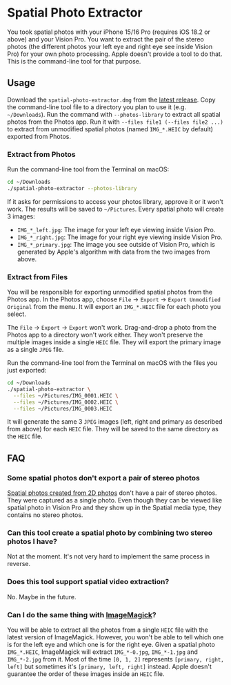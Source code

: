 # Spatial Photo Extractor

You took spatial photos with your iPhone 15/16 Pro (requires iOS 18.2 or above) and your Vision Pro. You want to extract the pair of the stereo photos (the different photos your left eye and right eye see inside Vision Pro) for your own photo processing. Apple doesn't provide a tool to do that. This is the command-line tool for that purpose.

## Usage

Download the `spatial-photo-extractor.dmg` from the [latest release](https://github.com/CatChen/spatial-photo-extractor/releases). Copy the command-line tool file to a directory you plan to use it (e.g. `~/Downloads`). Run the command with `--photos-library` to extract all spatial photos from the Photos app. Run it with `--files file1 (--files file2 ...)` to extract from unmodified spatial photos (named `IMG_*.HEIC` by default) exported from Photos.

### Extract from Photos

Run the command-line tool from the Terminal on macOS:

```zsh
cd ~/Downloads
./spatial-photo-extractor --photos-library
```

If it asks for permissions to access your photos library, approve it or it won't work. The results will be saved to `~/Pictures`. Every spatial photo will create 3 images:

- `IMG_*_left.jpg`: The image for your left eye viewing inside Vision Pro.
- `IMG_*_right.jpg`: The image for your right eye viewing inside Vision Pro.
- `IMG_*_primary.jpg`: The image you see outside of Vision Pro, which is generated by Apple's algorithm with data from the two images from above.

### Extract from Files

You will be responsible for exporting unmodified spatial photos from the Photos app. In the Photos app, choose `File` -> `Export` -> `Export Unmodified Original` from the menu. It will export an `IMG_*.HEIC` file for each photo you select.

The `File` -> `Export` -> `Export` won't work. Drag-and-drop a photo from the Photos app to a directory won't work either. They won't preserve the multiple images inside a single `HEIC` file. They will export the primary image as a single `JPEG` file.

Run the command-line tool from the Terminal on macOS with the files you just exported:

```zsh
cd ~/Downloads
./spatial-photo-extractor \
  --files ~/Pictures/IMG_0001.HEIC \
  --files ~/Pictures/IMG_0002.HEIC \
  --files ~/Pictures/IMG_0003.HEIC
```

It will generate the same 3 `JPEG` images (left, right and primary as described from above) for each `HEIC` file. They will be saved to the same directory as the `HEIC` file.

## FAQ

### Some spatial photos don't export a pair of stereo photos

[Spatial photos created from 2D photos](https://support.apple.com/en-mn/guide/apple-vision-pro/tan1be9a3a0b/visionos) don't have a pair of stereo photos. They were captured as a single photo. Even though they can be viewed like spatial photo in Vision Pro and they show up in the Spatial media type, they contains no stereo photos.

### Can this tool create a spatial photo by combining two stereo photos I have?

Not at the moment. It's not very hard to implement the same process in reverse.

### Does this tool support spatial video extraction?

No. Maybe in the future.

### Can I do the same thing with [ImageMagick](https://github.com/ImageMagick/ImageMagick)?

You will be able to extract all the photos from a single `HEIC` file with the latest version of ImageMagick. However, you won't be able to tell which one is for the left eye and which one is for the right eye. Given a spatial photo `IMG_*.HEIC`, ImageMagick will extract `IMG_*-0.jpg`, `IMG_*-1.jpg` and `IMG_*-2.jpg` from it. Most of the time `[0, 1, 2]` represents `[primary, right, left]` but sometimes it's `[primary, left, right]` instead. Apple doesn't guarantee the order of these images inside an `HEIC` file.
